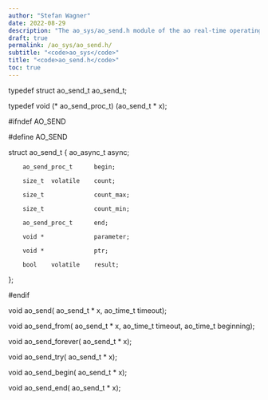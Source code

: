 ```yaml
---
author: "Stefan Wagner"
date: 2022-08-29
description: "The ao_sys/ao_send.h module of the ao real-time operating system."
draft: true
permalink: /ao_sys/ao_send.h/ 
subtitle: "<code>ao_sys</code>"
title: "<code>ao_send.h</code>"
toc: true
---
```


typedef struct  ao_send_t   ao_send_t;

typedef void (*             ao_send_proc_t) (ao_send_t * x);

#ifndef AO_SEND

#define AO_SEND

struct  ao_send_t
{
        ao_async_t          async;

        ao_send_proc_t      begin;

        size_t  volatile    count;

        size_t              count_max;

        size_t              count_min;

        ao_send_proc_t      end;

        void *              parameter;

        void *              ptr;

        bool    volatile    result;
};

#endif

void    ao_send(            ao_send_t * x, ao_time_t timeout);

void    ao_send_from(       ao_send_t * x, ao_time_t timeout, ao_time_t beginning);

void    ao_send_forever(    ao_send_t * x);

void    ao_send_try(        ao_send_t * x);

void    ao_send_begin(      ao_send_t * x);

void    ao_send_end(        ao_send_t * x);

